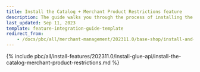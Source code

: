 ```yaml
---
title: Install the Catalog + Merchant Product Restrictions feature
description: The guide walks you through the process of installing the Merchant Relationship Product Lists API feature into the project.
last_updated: Sep 11, 2023
template: feature-integration-guide-template
redirect_from:
    - /docs/pbc/all/merchant-management/202311.0/base-shop/install-and-upgrade/install-glue-api/install-the-merchant-relationship-product-lists-glue-api.html
---
```


{% include pbc/all/install-features/202311.0/install-glue-api/install-the-catalog-merchant-product-restrictions.md %} <!-- To edit, see /_includes/pbc/all/install-features/202311.0/install-glue-api/install-the-catalog-merchant-product-restrictions.md -->
